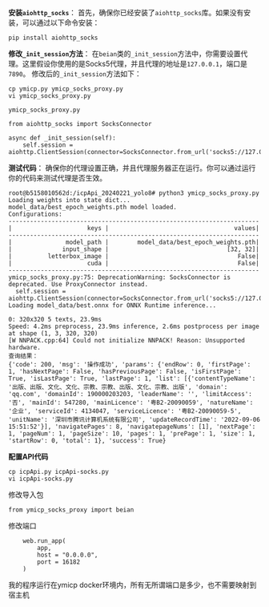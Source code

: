 

**安装`aiohttp_socks`**： 首先，确保你已经安装了`aiohttp_socks`库。如果没有安装，可以通过以下命令安装：   

```
pip install aiohttp_socks
```

**修改`_init_session`方法**： 在`beian`类的`_init_session`方法中，你需要设置代理。这里假设你使用的是Socks5代理，并且代理的地址是`127.0.0.1`，端口是`7890`。   修改后的`_init_session`方法如下：

````
cp ymicp.py ymicp_socks_proxy.py
vi ymicp_socks_proxy.py
````

`ymicp_socks_proxy.py`

```
from aiohttp_socks import SocksConnector

async def _init_session(self):
    self.session = aiohttp.ClientSession(connector=SocksConnector.from_url('socks5://127.0.0.1:8443'))
```

**测试代码**： 确保你的代理设置正确，并且代理服务器正在运行。你可以通过运行你的代码来测试代理是否生效。

```
root@b5158010562d:/icpApi_20240221_yolo8# python3 ymicp_socks_proxy.py 
Loading weights into state dict...
model_data/best_epoch_weights.pth model loaded.
Configurations:
----------------------------------------------------------------------
|                     keys |                                   values|
----------------------------------------------------------------------
|               model_path |        model_data/best_epoch_weights.pth|
|              input_shape |                                 [32, 32]|
|          letterbox_image |                                    False|
|                     cuda |                                    False|
----------------------------------------------------------------------
ymicp_socks_proxy.py:75: DeprecationWarning: SocksConnector is deprecated. Use ProxyConnector instead.
  self.session = aiohttp.ClientSession(connector=SocksConnector.from_url('socks5://127.0.0.1:8443'))
Loading model_data/best.onnx for ONNX Runtime inference...

0: 320x320 5 texts, 23.9ms
Speed: 4.2ms preprocess, 23.9ms inference, 2.6ms postprocess per image at shape (1, 3, 320, 320)
[W NNPACK.cpp:64] Could not initialize NNPACK! Reason: Unsupported hardware.
查询结果：
{'code': 200, 'msg': '操作成功', 'params': {'endRow': 0, 'firstPage': 1, 'hasNextPage': False, 'hasPreviousPage': False, 'isFirstPage': True, 'isLastPage': True, 'lastPage': 1, 'list': [{'contentTypeName': '出版、出版、文化、文化、宗教、宗教、出版、文化、宗教、出版', 'domain': 'qq.com', 'domainId': 190000203203, 'leaderName': '', 'limitAccess': '否', 'mainId': 547280, 'mainLicence': '粤B2-20090059', 'natureName': '企业', 'serviceId': 4134047, 'serviceLicence': '粤B2-20090059-5', 'unitName': '深圳市腾讯计算机系统有限公司', 'updateRecordTime': '2022-09-06 15:51:52'}], 'navigatePages': 8, 'navigatepageNums': [1], 'nextPage': 1, 'pageNum': 1, 'pageSize': 10, 'pages': 1, 'prePage': 1, 'size': 1, 'startRow': 0, 'total': 1}, 'success': True}
```

**配置API代码**

```
cp icpApi.py icpApi-socks.py
vi icpApi-socks.py
```

修改导入包

```
from ymicp_socks_proxy import beian
```

修改端口

```
    web.run_app(
        app,
        host = "0.0.0.0",
        port = 16182
    )
```

我的程序运行在ymicp docker环境内，所有无所谓端口是多少，也不需要映射到宿主机

